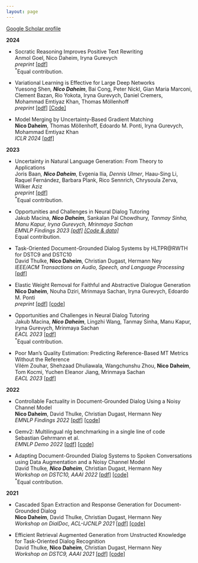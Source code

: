 ```yaml
---
layout: page
---
```


[Google Scholar
profile](https://scholar.google.com/citations?user=n6wJfqUAAAAJ&hl=en&oi=ao)

**2024**
- Socratic Reasoning Improves Positive Text Rewriting <br/>
  Anmol Goel, Nico Daheim, Iryna Gurevych <br/>
  _preprint_ [[pdf]](https://arxiv.org/pdf/2403.03029v1.pdf) <br/>
  <sup>*</sup>Equal contribution.

- Variational Learning is Effective for Large Deep Networks <br/>
  Yuesong Shen<sup>*</sup>, **Nico Daheim**<sup>*</sup>, Bai Cong, Peter Nickl, Gian Maria Marconi, 
  Clement Bazan, Rio Yokota, Iryna Gurevych, Daniel Cremers, Mohammad Emtiyaz Khan, Thomas Möllenhoff <br/>
  _preprint_ [[pdf]](https://arxiv.org/pdf/2402.17641.pdf) [[Code]](https://github.com/team-approx-bayes/ivon) <br/>

- Model Merging by Uncertainty-Based Gradient Matching <br/>
  **Nico Daheim**, Thomas Möllenhoff, Edoardo M. Ponti, Iryna Gurevych, Mohammad Emtiyaz Khan <br/>
  _ICLR 2024_ [[pdf]](https://openreview.net/pdf?id=D7KJmfEDQP) <br/>

**2023**

- Uncertainty in Natural Language Generation: From Theory to Applications <br/>
  Joris Baan<sup>*</sup>, **Nico Daheim**<sup>*</sup>, Evgenia Ilia<sup>*</sup>, Dennis Ulmer<sup>*</sup>, Haau-Sing Li, 
  Raquel Fernández, Barbara Plank, Rico Sennrich, Chrysoula Zerva, Wilker Aziz <br/>
  _preprint_ [[pdf]](https://arxiv.org/pdf/2307.15703.pdf) <br/>
  <sup>*</sup>Equal contribution.

- Opportunities and Challenges in Neural Dialog Tutoring <br/>
  Jakub Macina<sup>*</sup>, **Nico Daheim**<sup>*</sup>, Sankalan Pal Chowdhury<sup>*</sup>, Tanmay Sinha, Manu Kapur, Iryna Gurevych, Mrinmaya Sachan <br/>
  _EMNLP Findings 2023_ [[pdf]](https://arxiv.org/abs/2305.14536) [[Code & data]](https://github.com/eth-nlped/mathdial) <br/>
  <sup>*</sup>Equal contribution.

- Task-Oriented Document-Grounded Dialog Systems by HLTPR@RWTH for DSTC9 and DSTC10 <br/>
  David Thulke, **Nico Daheim**, Christian Dugast, Hermann Ney <br/>
  _IEEE/ACM Transactions on Audio, Speech, and Language Processing_ [[pdf]](https://arxiv.org/pdf/2304.07101.pdf) <br/>

- Elastic Weight Removal for Faithful and Abstractive Dialogue Generation <br/>
  **Nico Daheim**, Nouha Dziri, Mrinmaya Sachan, Iryna Gurevych, Edoardo M. Ponti <br/>
  _preprint_ [[pdf]](https://arxiv.org/pdf/2303.17574.pdf) [[code]](https://github.com/ndaheim/faithful-dialogue) <br/>
  
- Opportunities and Challenges in Neural Dialog Tutoring <br/>
  Jakub Macina<sup>*</sup>, **Nico Daheim**<sup>*</sup>, Lingzhi Wang, Tanmay Sinha, Manu Kapur, Iryna Gurevych, Mrinmaya Sachan <br/>
  _EACL 2023_ [[pdf]](https://arxiv.org/pdf/2301.09919.pdf) <br/>
  <sup>*</sup>Equal contribution.
  
- Poor Man’s Quality Estimation: Predicting Reference-Based MT Metrics Without the Reference <br/>
  Vilém Zouhar, Shehzaad Dhuliawala, Wangchunshu Zhou, **Nico Daheim**, Tom Kocmi, Yuchen Eleanor Jiang, Mrinmaya Sachan <br/>
  _EACL 2023_ [[pdf]](https://arxiv.org/pdf/2301.09008.pdf) <br/>
  
**2022**
- Controllable Factuality in Document-Grounded Dialog Using a Noisy Channel Model <br/>
  **Nico Daheim**, David Thulke, Christian Dugast, Hermann Ney <br/>
  _EMNLP Findings 2022_ [[pdf]](https://arxiv.org/pdf/2210.17418.pdf) [[code]](https://github.com/ndaheim/noisy_channel_model) <br/>
  
- Gemv2: Multilingual nlg benchmarking in a single line of code <br/>
  Sebastian Gehrmann et al. <br/>
  _EMNLP Demo 2022_ [[pdf]](https://arxiv.org/pdf/2206.11249) [[code]](https://github.com/GEM-benchmark) <br/>

- Adapting Document-Grounded Dialog Systems to Spoken Conversations using Data Augmentation and a Noisy Channel Model <br/>
  David Thulke<sup>*</sup>, **Nico Daheim**<sup>*</sup>, Christian Dugast, Hermann Ney <br/>
  _Workshop on DSTC10, AAAI 2022_ [[pdf]](https://arxiv.org/pdf/2112.08844.pdf) [[code]](https://github.com/dthulke/dstc10-track2) <br/>
  <sup>*</sup>Equal contribution.

**2021**

- Cascaded Span Extraction and Response Generation for Document-Grounded Dialog <br/>
  **Nico Daheim**, David Thulke, Christian Dugast, Hermann Ney <br/>
  _Workshop on DialDoc, ACL-IJCNLP 2021_ [[pdf]](https://arxiv.org/pdf/2106.07275.pdf) [[code]](https://github.com/ndaheim/dialdoc-sharedtask-21)

- Efficient Retrieval Augmented Generation from Unstructed Knowledge for Task-Oriented Dialog
  Recognition <br/>
  David Thulke, **Nico Daheim**, Christian Dugast, Hermann Ney <br/>
  _Workshop on DSTC9, AAAI 2021_ [[pdf]](https://arxiv.org/pdf/2102.04643.pdf) [[code]](https://github.com/dthulke/dstc9-track1)

